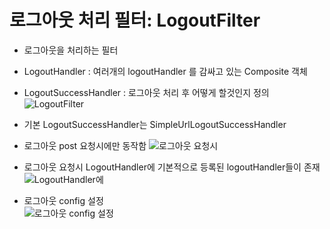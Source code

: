 # 로그아웃 처리 필터: LogoutFilter
- 로그아웃을 처리하는 필터
- LogoutHandler :  여러개의 logoutHandler 를 감싸고 있는 Composite 객체
- LogoutSuccessHandler : 로그아웃 처리 후 어떻게 할것인지 정의
  ![LogoutFilter](https://lh3.googleusercontent.com/pw/ACtC-3eTg6SrWQe48NFpRA_blogZfo6noJn5tZnIrCfXOgQl9blP35WzH76oNaRMHRn5S754CFLTJcOF1ugyqpmhCv7Meg3JEwBgBdZR8M-5MLH9Tkf4nmzzxiYAFESuO6sBPhy9D9tt-hTrqbu8R9_Tud3OiQ=w757-h328-no?authuser=0)

- 기본 LogoutSuccessHandler는 SimpleUrlLogoutSuccessHandler
- 로그아웃 post 요청시에만 동작함
  ![로그아웃 요청시](https://lh3.googleusercontent.com/pw/ACtC-3cStK4LTW6Y_ob2SqTJR1KkNl-JXw3W2Cojp-MSpucHbRyJT3vWj3xqdKWpE0w0u79WeHBnhbMTl5HlKh_ije7uux6V8xoL92sySCNeFlx8p6kta-KmIZJvLQnG4FWMj_FO753NV6ikF_kKeMivXcikMQ=w843-h287-no?authuser=0)

- 로그아웃 요청시 LogoutHandler에 기본적으로 등록된 logoutHandler들이 존재
  ![LogoutHandler에](https://lh3.googleusercontent.com/pw/ACtC-3dE4HG-V-Df7rajrBi45Ass-K-wZUodKrlhS36wisaz4M4w3iWnNDxfFQf2ohSrg2U1pdRr6iiTziUssfNlae_ZnqeH3x4dXdY3qfQeHaQ_OoI32-ykAUzaJXhQH_9JNMlQLSYGu5HTdqQGwM8T1B_8kA=w764-h385-no?authuser=0)


- 로그아웃 config 설정  
  ![로그아웃 config 설정](https://lh3.googleusercontent.com/pw/ACtC-3f-cZ6YNZP_3829pHYCAhcwNYeaDJTIDKj6O6eFmSV6dnKh-b6Q0cD8AO-JUGz1iBolBeM7m1KmTJ2CCxTN_WtP76JV7GrnS_kX3wftvKa8wwAQICbryLsUX6S-CalGvfJgx8o82SWhj-aNUMxeLqUwoQ=w736-h144-no?authuser=0)
